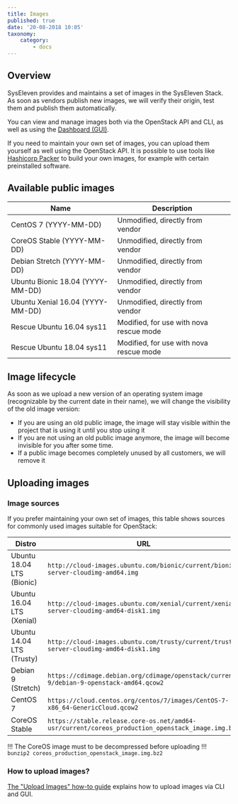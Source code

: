 ```yaml
---
title: Images
published: true
date: '20-08-2018 10:05'
taxonomy:
    category:
        - docs
---
```


## Overview

SysEleven provides and maintains a set of images in the SysEleven Stack. As soon as vendors publish new images, we will verify their origin, test them and publish them automatically.

You can view and manage images both via the OpenStack API and CLI, as well as using the [Dashboard (GUI)](https://dashboard.cloud.syseleven.net).

If you need to maintain your own set of images, you can upload them yourself as well using the OpenStack API. It is possible to use tools like [Hashicorp Packer](https://www.packer.io/) to build your own images, for example with certain preinstalled software.

## Available public images

Name                             | Description                               |
---------------------------------|-------------------------------------------|
CentOS 7 (YYYY-MM-DD)            | Unmodified, directly from vendor          |
CoreOS Stable (YYYY-MM-DD)       | Unmodified, directly from vendor          |
Debian Stretch (YYYY-MM-DD)      | Unmodified, directly from vendor          |
Ubuntu Bionic 18.04 (YYYY-MM-DD) | Unmodified, directly from vendor          |
Ubuntu Xenial 16.04 (YYYY-MM-DD) | Unmodified, directly from vendor          |
Rescue Ubuntu 16.04 sys11        | Modified, for use with nova rescue mode   |
Rescue Ubuntu 18.04 sys11        | Modified, for use with nova rescue mode   |

## Image lifecycle

As soon as we upload a new version of an operating system image (recognizable by the current date in their name), we will change the visibility of the old image version:

- If you are using an old public image, the image will stay visible within the project that is using it until you stop using it
- If you are not using an old public image anymore, the image will become invisible for you after some time.
- If a public image becomes completely unused by all customers, we will remove it

## Uploading images

### Image sources

If you prefer maintaining your own set of images, this table shows sources for commonly used images suitable for OpenStack:

Distro                    | URL |
--------------------------|-----|
Ubuntu 18.04 LTS (Bionic) | `http://cloud-images.ubuntu.com/bionic/current/bionic-server-cloudimg-amd64.img` |
Ubuntu 16.04 LTS (Xenial) | `http://cloud-images.ubuntu.com/xenial/current/xenial-server-cloudimg-amd64-disk1.img` |
Ubuntu 14.04 LTS (Trusty) | `http://cloud-images.ubuntu.com/trusty/current/trusty-server-cloudimg-amd64-disk1.img` |
Debian 9 (Stretch)        | `https://cdimage.debian.org/cdimage/openstack/current-9/debian-9-openstack-amd64.qcow2` |
CentOS 7                  | `https://cloud.centos.org/centos/7/images/CentOS-7-x86_64-GenericCloud.qcow2` |
CoreOS Stable             | `https://stable.release.core-os.net/amd64-usr/current/coreos_production_openstack_image.img.bz2` |

!!! The CoreOS image must to be decompressed before uploading
!!! `bunzip2 coreos_production_openstack_image.img.bz2`

### How to upload images?

[The "Upload Images" how-to guide](../../03.Howtos/07.upload-images/docs.en.md) explains how to upload images via CLI and GUI.

